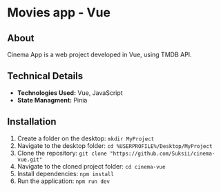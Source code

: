 # Movies app - Vue

## About
Cinema App is a web project developed in Vue, using TMDB API.

## Technical Details
- **Technologies Used:** Vue, JavaScript
- **State Managment:** Pinia

## Installation
1. Create a folder on the desktop: `mkdir MyProject` 
2. Navigate to the desktop folder: `cd %USERPROFILE%/Desktop/MyProject`
3. Clone the repository: `git clone "https://github.com/Suksii/cinema-vue.git"`
4. Navigate to the cloned project folder: `cd cinema-vue`
5. Install dependencies: `npm install`
6. Run the application: `npm run dev`
